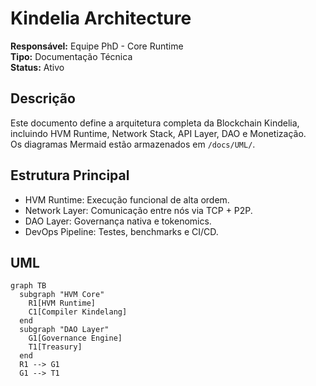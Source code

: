 # Kindelia Architecture
**Responsável:** Equipe PhD - Core Runtime  
**Tipo:** Documentação Técnica  
**Status:** Ativo  

## Descrição
Este documento define a arquitetura completa da Blockchain Kindelia, incluindo HVM Runtime, Network Stack, API Layer, DAO e Monetização.  
Os diagramas Mermaid estão armazenados em `/docs/UML/`.

## Estrutura Principal
- HVM Runtime: Execução funcional de alta ordem.
- Network Layer: Comunicação entre nós via TCP + P2P.
- DAO Layer: Governança nativa e tokenomics.
- DevOps Pipeline: Testes, benchmarks e CI/CD.

## UML
```mermaid
graph TB
  subgraph "HVM Core"
    R1[HVM Runtime]
    C1[Compiler Kindelang]
  end
  subgraph "DAO Layer"
    G1[Governance Engine]
    T1[Treasury]
  end
  R1 --> G1
  G1 --> T1
